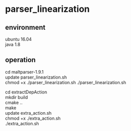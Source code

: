 # parser_linearization

## environment
ubuntu 16.04  
java 1.8

## operation
cd maltparser-1.9.1  
update parser_linearization.sh  
chmod +x ./parser_linearization.sh
./parser_linearization.sh

cd extractDepAction  
mkdir build  
cmake ..  
make  
update extra_action.sh  
chmod +x ./extra_action.sh  
./extra_action.sh
